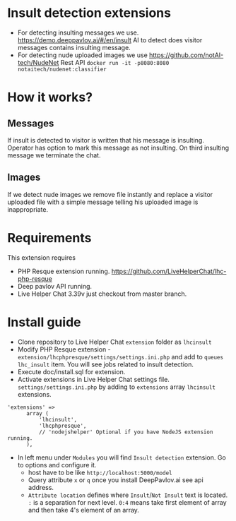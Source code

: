 # Insult detection extensions

 * For detecting insulting messages we use. https://demo.deeppavlov.ai/#/en/insult AI to detect does visitor messages contains insulting message. 
 * For detecting nude uploaded images we use https://github.com/notAI-tech/NudeNet Rest API `docker run -it -p8080:8080 notaitech/nudenet:classifier`

# How it works?

## Messages
If insult is detected to visitor is written that his message is insulting. Operator has option to mark this message as not insulting. On third insulting message we terminate the chat.

## Images
If we detect nude images we remove file instantly and replace a visitor uploaded file with a simple message telling his uploaded image is inappropriate.

# Requirements

This extension requires
* PHP Resque extension running. https://github.com/LiveHelperChat/lhc-php-resque
* Deep pavlov API running.
* Live Helper Chat 3.39v just checkout from master branch.

# Install guide

* Clone repository to Live Helper Chat `extension` folder as `lhcinsult`
* Modify PHP Resque extension - `extension/lhcphpresque/settings/settings.ini.php` and add to `queues` `lhc_insult` item. You will see jobs related to insult detection.
* Execute doc/install.sql for extension.
* Activate extensions in Live Helper Chat settings file. `settings/settings.ini.php` by adding to `extensions` array `lhcinsult` extensions.
```
'extensions' => 
      array (
          'lhcinsult',
          'lhcphpresque',
          // 'nodejshelper' Optional if you have NodeJS extension running.
      ),
```
* In left menu under `Modules` you will find `Insult detection` extension. Go to options and configure it.
    * host have to be like `http://localhost:5000/model`
    * Query attribute `x` or `q` once you install DeepPavlov.ai see api address.
    * `Attribute location` defines where `Insult`/`Not Insult` text is located. `:` is a separation for next level. `0:4` means take first element of array and then take 4's element of an array.


